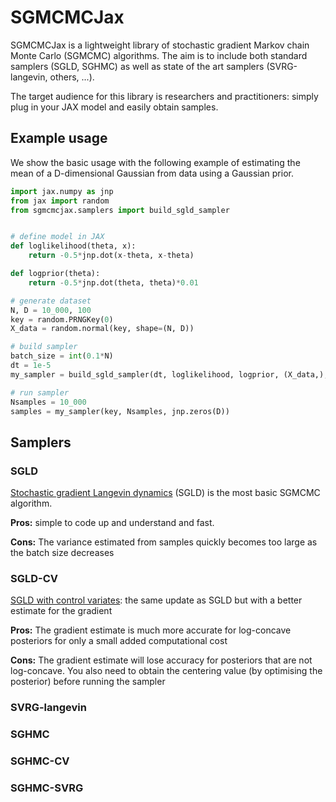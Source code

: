 # SGMCMCJax



SGMCMCJax is a lightweight library of stochastic gradient Markov chain Monte Carlo (SGMCMC) algorithms. The aim is to include both standard samplers (SGLD, SGHMC) as well as state of the art samplers (SVRG-langevin, others, ...).

The target audience for this library is researchers and practitioners: simply plug in your JAX model and easily obtain samples.

## Example usage

We show the basic usage with the following example of estimating the mean of a D-dimensional Gaussian from data using a Gaussian prior.

```python
import jax.numpy as jnp
from jax import random
from sgmcmcjax.samplers import build_sgld_sampler


# define model in JAX
def loglikelihood(theta, x):
    return -0.5*jnp.dot(x-theta, x-theta)

def logprior(theta):
    return -0.5*jnp.dot(theta, theta)*0.01

# generate dataset
N, D = 10_000, 100
key = random.PRNGKey(0)
X_data = random.normal(key, shape=(N, D))

# build sampler
batch_size = int(0.1*N)
dt = 1e-5
my_sampler = build_sgld_sampler(dt, loglikelihood, logprior, (X_data,), batch_size)

# run sampler
Nsamples = 10_000
samples = my_sampler(key, Nsamples, jnp.zeros(D))
```

## Samplers

### SGLD

[Stochastic gradient Langevin dynamics](https://www.ics.uci.edu/~welling/publications/papers/stoclangevin_v6.pdf) (SGLD) is the most basic SGMCMC algorithm.

**Pros:** simple to code up and understand and fast.

**Cons:** The variance estimated from samples quickly becomes too large as the batch size decreases  

### SGLD-CV

[SGLD with control variates](https://arxiv.org/abs/1706.05439): the same update as SGLD but with a better estimate for the gradient

**Pros:** The gradient estimate is much more accurate for log-concave posteriors for only a small added computational cost

**Cons:** The gradient estimate will lose accuracy for posteriors that are not log-concave.  You also need to obtain the centering value (by optimising the posterior) before running the sampler

### SVRG-langevin


### SGHMC


### SGHMC-CV


### SGHMC-SVRG
